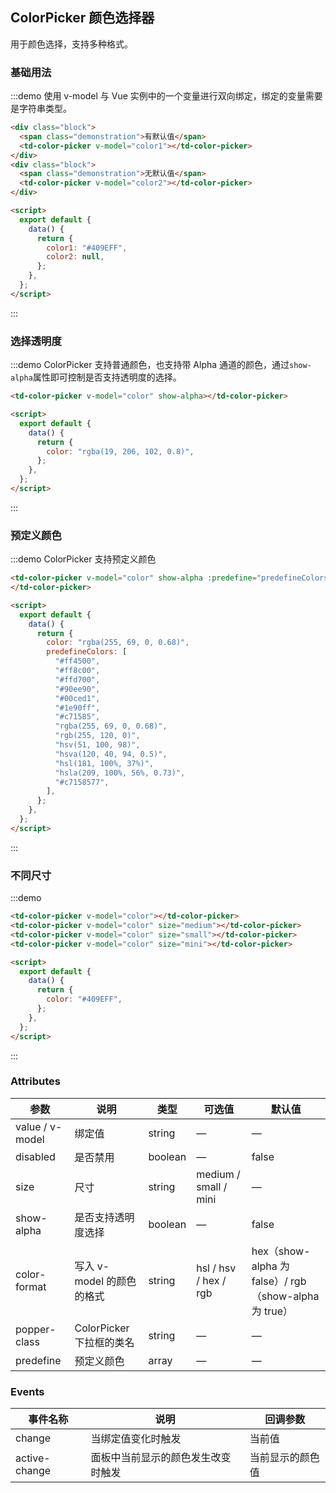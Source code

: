 ## ColorPicker 颜色选择器

用于颜色选择，支持多种格式。

### 基础用法

:::demo 使用 v-model 与 Vue 实例中的一个变量进行双向绑定，绑定的变量需要是字符串类型。

```html
<div class="block">
  <span class="demonstration">有默认值</span>
  <td-color-picker v-model="color1"></td-color-picker>
</div>
<div class="block">
  <span class="demonstration">无默认值</span>
  <td-color-picker v-model="color2"></td-color-picker>
</div>

<script>
  export default {
    data() {
      return {
        color1: "#409EFF",
        color2: null,
      };
    },
  };
</script>
```

:::

### 选择透明度

:::demo ColorPicker 支持普通颜色，也支持带 Alpha 通道的颜色，通过`show-alpha`属性即可控制是否支持透明度的选择。

```html
<td-color-picker v-model="color" show-alpha></td-color-picker>

<script>
  export default {
    data() {
      return {
        color: "rgba(19, 206, 102, 0.8)",
      };
    },
  };
</script>
```

:::

### 预定义颜色

:::demo ColorPicker 支持预定义颜色

```html
<td-color-picker v-model="color" show-alpha :predefine="predefineColors">
</td-color-picker>

<script>
  export default {
    data() {
      return {
        color: "rgba(255, 69, 0, 0.68)",
        predefineColors: [
          "#ff4500",
          "#ff8c00",
          "#ffd700",
          "#90ee90",
          "#00ced1",
          "#1e90ff",
          "#c71585",
          "rgba(255, 69, 0, 0.68)",
          "rgb(255, 120, 0)",
          "hsv(51, 100, 98)",
          "hsva(120, 40, 94, 0.5)",
          "hsl(181, 100%, 37%)",
          "hsla(209, 100%, 56%, 0.73)",
          "#c7158577",
        ],
      };
    },
  };
</script>
```

:::

### 不同尺寸

:::demo

```html
<td-color-picker v-model="color"></td-color-picker>
<td-color-picker v-model="color" size="medium"></td-color-picker>
<td-color-picker v-model="color" size="small"></td-color-picker>
<td-color-picker v-model="color" size="mini"></td-color-picker>

<script>
  export default {
    data() {
      return {
        color: "#409EFF",
      };
    },
  };
</script>
```

:::

### Attributes

| 参数            | 说明                      | 类型    | 可选值                | 默认值                                                |
| --------------- | ------------------------- | ------- | --------------------- | ----------------------------------------------------- |
| value / v-model | 绑定值                    | string  | —                     | —                                                     |
| disabled        | 是否禁用                  | boolean | —                     | false                                                 |
| size            | 尺寸                      | string  | medium / small / mini | —                                                     |
| show-alpha      | 是否支持透明度选择        | boolean | —                     | false                                                 |
| color-format    | 写入 v-model 的颜色的格式 | string  | hsl / hsv / hex / rgb | hex（show-alpha 为 false）/ rgb（show-alpha 为 true） |
| popper-class    | ColorPicker 下拉框的类名  | string  | —                     | —                                                     |
| predefine       | 预定义颜色                | array   | —                     | —                                                     |

### Events

| 事件名称      | 说明                               | 回调参数         |
| ------------- | ---------------------------------- | ---------------- |
| change        | 当绑定值变化时触发                 | 当前值           |
| active-change | 面板中当前显示的颜色发生改变时触发 | 当前显示的颜色值 |
